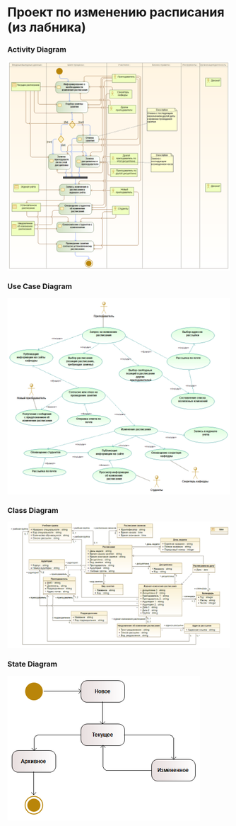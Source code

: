 # Проект по изменению расписания (из лабника)

### Activity Diagram
![Activity Diagram](img/UniversityActivityDiagram.png)

### Use Case Diagram
![Use Case Diagram](img/UniversityUseCaseDiagram.png)

### Class Diagram
![Class Diagram](img/UniversityClassDiagram.png)

### State Diagram
![State Diagram](img/UniversityStateDiagram.png)
